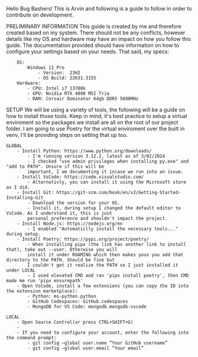 Hello Bug Bashers! This is Arvin and following is a guide to follow in order to contribute on development.


PRELIMINARY INFORMATION
    This guide is created by me and therefore created based on my system. There should not be any conflicts,
    however details like my OS and hardware may have an impact on how you follow this guide. The documentation
    provided should have information on how to configure your settings based on your needs. That said, my specs:

        OS: 
            Windows 11 Pro
                - Version:  23H2
                - OS Build: 22631.3155
        Hardware:
            - CPU: Intel i7 13700k
            - GPU: Nvidia RTX 4090 MSI Trio
            - RAM: Corsair Dominator 64gb DDR5 5600MHz

SETUP
    We will be using a variety of tools, the following will be a guide on how to install those tools. Keep in mind,
    it's best practice to setup a virtual enviroment so the packages we install are all on the root of our project
    folder. I am going to use Poetry for the virtual enviroment over the built in venv, I'll be providing steps on
    setting that up too.

    GLOBAL
        - Install Python: https://www.python.org/downloads/
            - I'm running version 3.12.2, latest as of 3/02/2024
            - I checked "use admin privileges when installing py.exe" and "add to PATH". Unsure if this will be
            important, I am documenting it incase we run into an issue.       
        - Install VsCode: https://code.visualstudio.com/
            - Alternativly, you can install it using the Microsoft store as I did.
        - Install Git: https://git-scm.com/book/en/v2/Getting-Started-Installing-Git
            - Download the version for your OS.
            - Install it, during setup I changed the default editor to VsCode. As I understand it, this is just
            personal preference and shouldn't impact the project.
        - Install Node.js: https://nodejs.org/en
            - I enabled "Automaticlly install the necessary tools..." during setup.
        - Install Poetry: https://pypi.org/project/poetry/
            - When installing pipx (the link has another link to install that), take out --user. Otherwise you will
            install it under ROAMING which then makes yous you add that directory to the PATH. Should be fine but
            I couldn't get it realize the PATH so I just installed it under LOCAL
            - I used elevated CMD and ran 'pipx install poetry', then CMD made me run 'pipx ensurepath'
        - Open VsCode, install a few extensions (you can copy the ID into the extension marketplace):
            - Python: ms-python.python
            - GitHub Codespaces: GitHub.codespaces
            - MongoDB for VS Code: mongodb.mongodb-vscode
    
    LOCAL
        - Open Source Control(or press CTRL+SHIFT+G)
        - 
        - If you need to configure your account, enter the following into the command prompt:
            - git config –global user.name “Your GitHub username”
            - git config –global user.email “Your email”